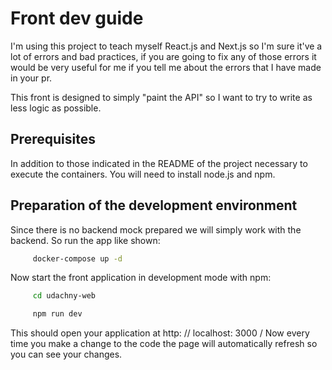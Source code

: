 # Front dev guide

I'm using this project to teach myself React.js and Next.js so I'm sure it've a lot of errors and bad practices, if you are going to fix any of those errors it would be very useful for me if you tell me about the errors that I have made in your pr.

This front is designed to simply "paint the API" so I want to try to write as less logic as possible.

## Prerequisites 

In addition to those indicated in the README of the project necessary to execute the containers. You will need to install node.js and npm.

## Preparation of the development environment

Since there is no backend mock prepared we will simply work with the backend. So run the app like shown:

```bash
     docker-compose up -d
```

Now start the front application in development mode with npm:

```bash
     cd udachny-web

     npm run dev
```

This should open your application at http: // localhost: 3000 / Now every time you make a change to the code the page will automatically refresh so you can see your changes.
